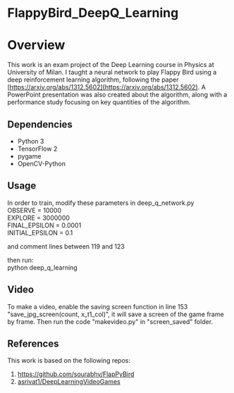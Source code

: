 # FlappyBird_DeepQ_Learning
# Overview
This work is an exam project of the Deep Learning course in Physics at University of Milan.
I taught a neural network to play Flappy Bird using a deep reinforcement learning algorithm, following the paper [https://arxiv.org/abs/1312.5602](https://arxiv.org/abs/1312.5602).
A PowerPoint presentation was also created about the algorithm, along with a performance study focusing on key quantities of the algorithm.

## Dependencies 
* Python 3
* TensorFlow 2
* pygame
* OpenCV-Python

## Usage
In order to train, modify these parameters in deep_q_network.py  
OBSERVE = 10000  
EXPLORE = 3000000  
FINAL_EPSILON = 0.0001  
INITIAL_EPSILON = 0.1  

and comment lines between 119 and 123  

then run:  
python deep_q_learning  

## Video
To make a video, enable the saving screen function in line 153 "save_jpg_screen(count, x_t1_col)", it will save a screen of the game frame by frame. Then run the code "makevideo.py" in "screen_saved" folder.

## References
This work is based on the following repos:

1. https://github.com/sourabhv/FlapPyBird
2. [asrivat1/DeepLearningVideoGames](https://github.com/nikitasrivatsan/DeepLearningVideoGames)

